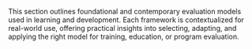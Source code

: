 This section outlines foundational and contemporary evaluation models used in learning and development. Each framework is contextualized for real-world use, offering practical insights into selecting, adapting, and applying the right model for training, education, or program evaluation.
